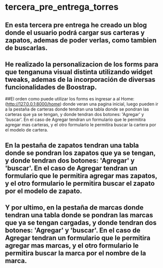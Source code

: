 # tercera_pre_entrega_torres

## En esta tercera pre entrega he creado un blog donde el usuario podrá cargar sus carteras y zapatos, ademas de poder verlas, como tambien de buscarlas.
## He realizado la personalizacion de los forms para que tenganuna visual distinta utilizando widget tweaks, ademas de la incorporación de diversas funcionalidades de Boostrap.

##El orden como puede utilizar los forms es ingresar a al Home: (http://127.0.0.1:8000/home) donde veran una pagina inicial, luego pueden ir a la pestaña de carteras donde tendran una tabla donde se pondran las carteras que ya se tengan, y donde tendran dos botones: 'Agregar' y 'buscar'. En el caso de Agregar tendran un formulario que le permitira agregar mas carteras, y el otro formulario le permitira buscar la cartera por el modelo de cartera.

## En la pestaña de zapatos tendran una tabla donde se pondran los zapatos que ya se tengan, y donde tendran dos botones: 'Agregar' y 'buscar'. En el caso de Agregar tendran un formulario que le permitira agregar mas zapatos, y el otro formulario le permitira buscar el zapato por el modelo de zapato.

## Y por ultimo, en la pestaña de marcas donde tendran una tabla donde se pondran las marcas que ya se tengan cargadas, y donde tendran dos botones: 'Agregar' y 'buscar'. En el caso de Agregar tendran un formulario que le permitira agregar mas marcas, y el otro formulario le permitira buscar la marca por el nombre de la marca.
